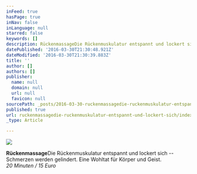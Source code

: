 ```yaml
---
inFeed: true
hasPage: true
inNav: false
inLanguage: null
starred: false
keywords: []
description: RückenmassageDie Rückenmuskulatur entspannt und lockert sich – Schmerzen werden gelindert. Eine Wohltat für Körper und Geist.20 Minuten / 15 Euro
datePublished: '2016-03-30T21:30:48.921Z'
dateModified: '2016-03-30T21:30:39.883Z'
title: ''
author: []
authors: []
publisher:
  name: null
  domain: null
  url: null
  favicon: null
sourcePath: _posts/2016-03-30-ruckenmassagedie-ruckenmuskulatur-entspannt-und-lockert-sich.md
published: true
url: ruckenmassagedie-ruckenmuskulatur-entspannt-und-lockert-sich/index.html
_type: Article

---
```

![](https://the-grid-user-content.s3-us-west-2.amazonaws.com/73a5e48b-2ba1-4ade-a418-7df4342f15e0.jpg)

**Rückenmassage**Die Rückenmuskulatur entspannt und lockert sich -- Schmerzen werden gelindert. Eine Wohltat für Körper und Geist.  
_20 Minuten / 15 Euro_